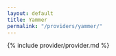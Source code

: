 ```yaml
---
layout: default
title: Yammer
permalink: "/providers/yammer/"
---
```


{% include provider/provider.md %}
